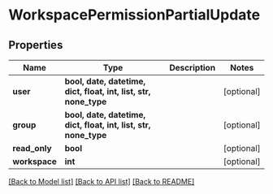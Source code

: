 # WorkspacePermissionPartialUpdate


## Properties

Name | Type | Description | Notes
------------ | ------------- | ------------- | -------------
**user** | **bool, date, datetime, dict, float, int, list, str, none_type** |  | [optional] 
**group** | **bool, date, datetime, dict, float, int, list, str, none_type** |  | [optional] 
**read_only** | **bool** |  | [optional] 
**workspace** | **int** |  | [optional] 

[[Back to Model list]](../#documentation-for-models) [[Back to API list]](../#documentation-for-api-endpoints) [[Back to README]](../)


